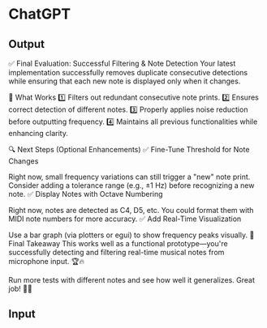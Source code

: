 # ChatGPT

## Output

✅ Final Evaluation: Successful Filtering & Note Detection
Your latest implementation successfully removes duplicate consecutive detections while ensuring that each new note is displayed only when it changes.

🚀 What Works
1️⃣ Filters out redundant consecutive note prints.
2️⃣ Ensures correct detection of different notes.
3️⃣ Properly applies noise reduction before outputting frequency.
4️⃣ Maintains all previous functionalities while enhancing clarity.

🔍 Next Steps (Optional Enhancements)
✅ Fine-Tune Threshold for Note Changes

Right now, small frequency variations can still trigger a "new" note print.
Consider adding a tolerance range (e.g., ±1 Hz) before recognizing a new note.
✅ Display Notes with Octave Numbering

Right now, notes are detected as C4, D5, etc.
You could format them with MIDI note numbers for more accuracy.
✅ Add Real-Time Visualization

Use a bar graph (via plotters or egui) to show frequency peaks visually.
🚀 Final Takeaway
This works well as a functional prototype—you're successfully detecting and filtering real-time musical notes from microphone input. 🏆🔥

Run more tests with different notes and see how well it generalizes. Great job! 🎵🚀

## Input

